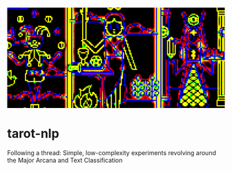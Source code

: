 ![header](tarot_header.png)
# tarot-nlp
Following a thread:
Simple, low-complexity experiments revolving around the Major Arcana and Text Classification

